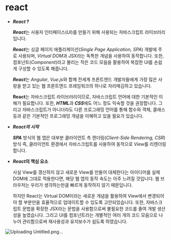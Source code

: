 # react

- ***React*  ?**
    
    ***React***는 사용자 인터페이스(*UI*)를 만들기 위해 사용되는 자바스크립트 라이브러리입니다.
    
    ***React***는 싱글 페이지 애플리케이션(*Single Page Application, SPA*) 개발에 주로 사용되며, *Virtual DOM*과 JSX라는 독특한 개념을 사용하여 동작합니다. 또한, 컴포넌트(*Component*)라고 불리는 작은 코드 모음을 활용하여 복잡한 UI를 손쉽게 구성할 수 있도록 해줍니다.
    
    ***React***는 *Angular*, *Vue.js*와 함께 전세계 프론트엔드 개발자들에게 가장 많은 사랑을 받고 있는 웹 프론트엔드 프레임워크의 하나로 자리매김하고 있습니다.
    
    **React**는 자바스크립트 라이브러리이므로, 자바스크립트 언어에 대한 기본적인 이해가 필요합니다. 또한, ***HTML***과 ***CSS***에도 어느 정도 익숙할 것을 권장합니다. 그리고 자바스크립트가 아니더라도 다른 프로그래밍 언어를 통해 함수와 객체, 클래스 등과 같은 기본적인 프로그래밍 개념을 이해하고 있을 필요가 있습니다.
    
- ***React의 시작***
    
    ***SPA*** 방식의 웹 앱은 대부분 클라이언트 측 렌더링(*Client-Side Rendering, CSR*) 방식 즉, 클라이언트 환경에서 자바스크립트를 사용하여 동적으로 *View*를 리렌더링 합니다.

- ***React*의 핵심 요소**
    
    사실 View를 갱신하지 않고 새로운 View를 만들어 대체한다는 아이디어를 실제 DOM에 그대로 적용한다면, 해당 웹 앱의 동작 속도는 아주 느려질 것입니다. 웹 브라우저는 우리가 생각하는만큼 빠르게 동작하지 않기 때문입니다.
    
    하지만 React는 Virtual DOM이라는 새로운 개념을 활용하여 View에서 변경되어야 할 부분만을 효율적으로 업데이트할 수 있도록 고안되었습니다. 또한, 자바스크립트 문법을 확장한 JSX라는 문법을 사용함으로써 불필요한 코드를 줄여 개발 생산성을 높였습니다. 그리고 UI를 컴포넌트라는 개별적인 여러 개의 코드 모음으로 나누어 관리함으로써 재사용성과 유지보수가 쉽도록 하였습니다.
    

![Uploading Untitled.png…]()

